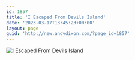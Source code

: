 ```yaml
---
id: 1857
title: 'I Escaped From Devils Island'
date: '2023-03-17T13:45:23+00:00'
layout: page
guid: 'http://new.andydixon.com/?page_id=1857'
---
```


![I Escaped From Devils Island](https://i0.wp.com/assets.g8x2.ldn.idrivee2-23.com/posters/I%20Escaped%20From%20Devils%20Island%2001.jpg?w=1200&ssl=1 "I Escaped From Devils Island")